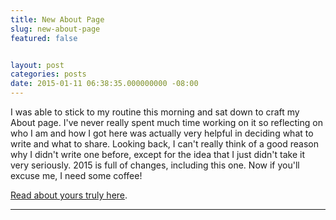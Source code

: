 ```yaml
---
title: New About Page
slug: new-about-page
featured: false


layout: post
categories: posts
date: 2015-01-11 06:38:35.000000000 -08:00
---
```


I was able to stick to my routine this morning and sat down to craft my About page. I've never really spent much time working on it so reflecting on who I am and how I got here was actually very helpful in deciding what to write and what to share. Looking back, I can't really think of a good reason why I didn't write one before, except for the idea that I just didn't take it very seriously. 2015 is full of changes, including this one. Now if you'll excuse me, I need some coffee!

[Read about yours truly here](https://johnathan.org/about).

* * *
